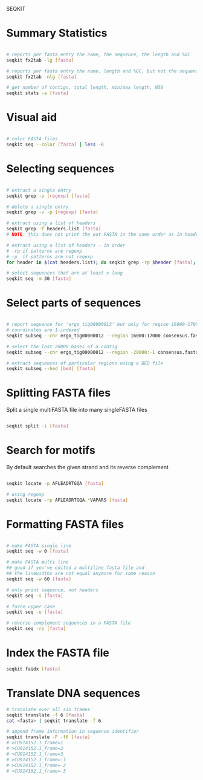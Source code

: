 SEQKIT

# Summary Statistics

```bash

# reports per fasta entry the name, the sequence, the length and %GC
seqkit fx2tab -lg [fasta]

# reports per fasta entry the name, length and %GC, but not the sequence
seqkit fx2tab -nlg [fasta]

# get number of contigs, total length, min/max length, N50
seqkit stats -a [fasta]
```

# Visual aid

```bash

# color FASTA files
seqkit seq --color [fasta] | less -R
```

# Selecting sequences

```bash

# extract a single entry
seqkit grep -p [regexp] [fasta]

# delete a single entry
seqkit grep -v -p [regexp] [fasta]

# extract using a list of headers
seqkit grep -f headers.list [fasta]
# NOTE: this does not print the out FASTA in the same order as in headers.list

# extract using a list of headers - in order
# -rp if patterns are regexp
# -p  if patterns are not regexp
for header in $(cat headers.list); do seqkit grep -rp $header [fasta]; done

# select sequences that are at least x long
seqkit seq -m 30 [fasta]
```

# Select parts of sequences

```bash

# report sequence for 'ergo_tig00000012' but only for region 16000-17000
# coordinates are 1-indexed
seqkit subseq --chr ergo_tig00000012 --region 16000:17000 consensus.fasta

# select the last 20000 bases of a contig
seqkit subseq --chr ergo_tig00000012 --region -20000:-1 consensus.fasta

# extract sequences of particular regions using a BED file
seqkit subseq --bed [bed] [fasta]
```

# Splitting FASTA files

Split a single multiFASTA file into many singleFASTA files

```bash

seqkit split -i [fasta]
```

# Search for motifs

By default searches the given strand and its reverse complement

```bash

seqkit locate -p AFLEADRTGQA [fasta]

# using regexp
seqkit locate -rp AFLEADRTGQA.*VAPARS [fasta]
```

# Formatting FASTA files

```bash

# make FASTA single line
seqkit seq -w 0 [fasta]

# make FASTA multi line
## good if you've edited a multiline fasta file and
## the linewidths are not equal anymore for some reason
seqkit seq -w 60 [fasta]

# only print sequence, not headers
seqkit seq -s [fasta]

# force upper case
seqkit seq -u [fasta]

# reverse complement sequences in a FASTA file
seqkit seq -rp [fasta]
```

# Index the FASTA file

```bash
seqkit faidx [fasta]
```

# Translate DNA sequences 

```bash
# translate over all six frames
seqkit translate -f 6 [fasta]
cat <fasta> | seqkit translate -f 6

# append frame information in sequence identifier
seqkit translate -F -f6 [fasta]
# >CU914152.1_frame=1
# >CU914152.1_frame=2
# >CU914152.1_frame=3
# >CU914152.1_frame=-1
# >CU914152.1_frame=-2
# >CU914152.1_frame=-3
```
